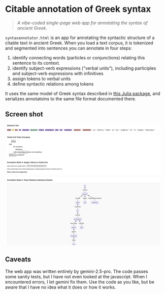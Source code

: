 # Citable annotation of Greek syntax

> *A vibe-coded single-page web app for annotating the syntax of ancient Greek.*


`syntaxannotator.html` is an app for annotating the syntactic structure of a citable text in ancient Greek. When you load a text corpus, it is tokenized and segmented into sentences you can annotate in four steps:

1. identify connecting words (particles or conjunctions) relating this sentence to its context.
2. identify subject-verb expressions ("verbal units"), including participles and subject-verb expressions with infinitives
3. assign tokens to verbal units
4. define syntactic relations among tokens



It uses the same model of Greek syntax described in [this Julia package](https://neelsmith.github.io/GreekSyntax), and serializes annotatoins to the same file format documented there.

## Screen shot

![Screen shot](./annotator-1.0.png)




## Caveats

The web app was written entirely by gemini-2.5-pro. The code passes some sanity tests, but I have not even looked at the javascript. When I encountered errors, I let gemini fix them. Use the code as you like, but be aware that I have no idea what it does or how it works.